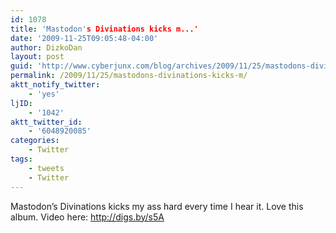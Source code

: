```yaml
---
id: 1078
title: 'Mastodon's Divinations kicks m...'
date: '2009-11-25T09:05:48-04:00'
author: DizkoDan
layout: post
guid: 'http://www.cyberjunx.com/blog/archives/2009/11/25/mastodons-divinations-kicks-m/'
permalink: /2009/11/25/mastodons-divinations-kicks-m/
aktt_notify_twitter:
    - 'yes'
ljID:
    - '1042'
aktt_twitter_id:
    - '6048920085'
categories:
    - Twitter
tags:
    - tweets
    - Twitter
---
```


Mastodon’s Divinations kicks my ass hard every time I hear it. Love this album. Video here: <http://digs.by/s5A>